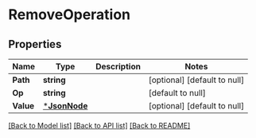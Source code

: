 # RemoveOperation

## Properties
Name | Type | Description | Notes
------------ | ------------- | ------------- | -------------
**Path** | **string** |  | [optional] [default to null]
**Op** | **string** |  | [default to null]
**Value** | [***JsonNode**](JsonNode.md) |  | [optional] [default to null]

[[Back to Model list]](../README.md#documentation-for-models) [[Back to API list]](../README.md#documentation-for-api-endpoints) [[Back to README]](../README.md)

